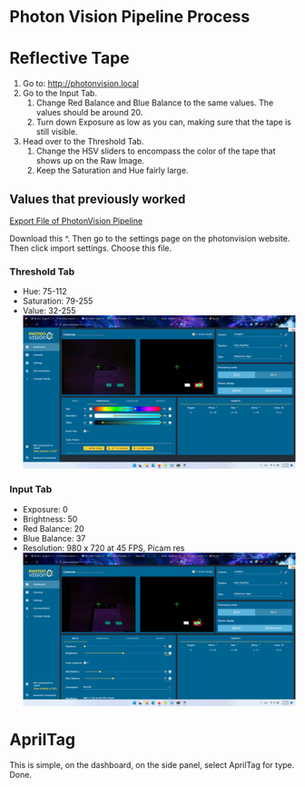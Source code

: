 # Photon Vision Pipeline Process

# Reflective Tape
1. Go to: http://photonvision.local
1. Go to the Input Tab.
    1. Change Red Balance and Blue Balance to the same values. The values should be around 20.
    1. Turn down Exposure as low as you can, making sure that the tape is still visible.
1. Head over to the Threshold Tab.
    1. Change the HSV sliders to encompass the color of the tape that shows up on the Raw Image.
    1. Keep the Saturation and Hue fairly large.



## Values that previously worked


[Export File of PhotonVision Pipeline](software/vision/PhotonVisionPipeline_files/photonvision-settings.zip)

Download this ^. Then go to the settings page on the photonvision website. Then click import settings. Choose this file.
### Threshold Tab
* Hue: 75-112
* Saturation: 79-255
* Value: 32-255
![Threhold Tab](/software/vision/limelight/PhotonVisionPipeline_images/threholdTab.png)
### Input Tab
* Exposure: 0
* Brightness: 50
* Red Balance: 20
* Blue Balance: 37
* Resolution: 980 x 720 at 45 FPS, Picam res
![Input Tab](/software/vision/limelight/PhotonVisionPipeline_images/inputTab.png)

# AprilTag

This is simple, on the dashboard, on the side panel, select AprilTag for type. Done.

